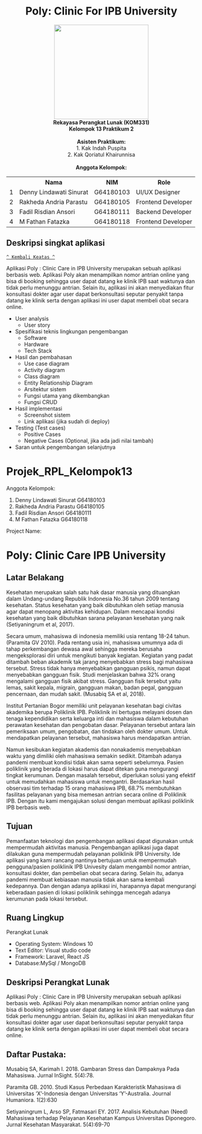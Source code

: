 <div align="center">
  <h1>Poly: Clinic For IPB University</h1>
  <img src="https://upload.wikimedia.org/wikipedia/commons/1/15/Bogor_Agricultural_University_%28IPB%29_symbol.svg" width=250px>
  <br>
  <b>Rekayasa Perangkat Lunak (KOM331)<br>
  Kelompok 13 Praktikum 2</b>
  <br><br>
  <b> Asisten Praktikum: </b> <br>
  1. Kak Indah Puspita <br>
  2. Kak Qoriatul Khairunnisa
  <br><br>
  <b> Anggota Kelompok: </b>
  <table>
    <tr>
      <th></th>
      <th>Nama</th>
      <th>NIM</th>
      <th>Role</th>
    </tr>
    <tr>
      <td>1</td>
      <td>Denny Lindawati Sinurat</td>
      <td>G64180103</td>
      <td>UI/UX Designer</td>
    </tr>
    <tr>
      <td>2</td>
      <td>Rakheda Andria Parastu</td>
      <td>G64180105</td>
      <td>Frontend Developer</td>
    </tr>
    <tr>
      <td>3</td>
      <td>Fadil Risdian Ansori</td>
      <td>G64180111</td>
      <td>Backend Developer</td>
    </tr>
    <tr>
      <td>4</td>
      <td>M Fathan Fatazka</td>
      <td>G64180118</td>
      <td>Frontend Developer</td>
    </tr>
  </table>
</div>


## Deskripsi singkat aplikasi
[`^ Kembali Keatas ^`](#)

Aplikasi Poly : Clinic Care in IPB University merupakan sebuah aplikasi berbasis web. Aplikasi Poly akan menampilkan nomor antrian online yang bisa di booking sehingga user dapat datang ke klinik IPB saat waktunya dan tidak perlu menunggu antrian. Selain itu, aplikasi ini akan menyediakan fitur konsultasi dokter agar user dapat berkonsultasi seputar penyakit tanpa datang ke klinik serta dengan aplikasi ini user dapat membeli obat secara online.


- User analysis 
  * User story
- Spesifikasi teknis lingkungan pengembangan
  * Software
  * Hardware
  * Tech Stack
- Hasil dan pembahasan 
  * Use case diagram 
  * Activity diagram 
  * Class diagram 
  * Entity Relationship Diagram 
  * Arsitektur sistem 
  * Fungsi utama yang dikembangkan
  * Fungsi CRUD
- Hasil implementasi 
  * Screenshot sistem 
  * Link aplikasi (jika sudah di deploy)
- Testing (Test cases)
  * Positive Cases
  * Negative Cases (Optional, jika ada jadi nilai tambah)
- Saran untuk pengembangan selanjutnya


# Projek_RPL_Kelompok13

Anggota Kelompok:
1. Denny Lindawati Sinurat G64180103
2. Rakheda Andria Parastu G64180105
3. Fadil Risdian Ansori G64180111
4. M Fathan Fatazka G64180118

Project Name:
# Poly: Clinic Care IPB University

## Latar Belakang

Kesehatan merupakan salah satu hak dasar manusia yang dituangkan dalam Undang-undang Republik Indonesia No.36 tahun 2009 tentang kesehatan. Status kesehatan yang baik dibutuhkan oleh setiap manusia agar dapat menopang aktivitas kehidupan. Dalam mencapai kondisi kesehatan yang baik dibutuhkan sarana pelayanan kesehatan yang naik (Setiyaningrum et al, 2017).

Secara umum, mahasiswa di indonesia memiliki usia rentang 18-24 tahun. (Paramita GV 2010). Pada rentang usia ini, mahasiswa umumnya ada di tahap perkembangan dewasa awal sehingga mereka berusaha mengeksplorasi diri untuk mengikuti banyak kegiatan. Kegiatan yang padat ditambah beban akademik tak jarang menyebabkan stress bagi mahasiswa tersebut. Stress tidak hanya menyebabkan gangguan psikis, namun dapat menyebabkan gangguan fisik. Studi menjelaskan bahwa 32% orang mengalami gangguan fisik akibat stress. Gangguan  fisik tersebut yaitu lemas, sakit kepala, migrain, gangguan makan, badan pegal, gangguan pencernaan, dan mudah sakit. (Musabiq SA et al, 2018).

Institut Pertanian Bogor memiliki unit pelayanan kesehatan bagi civitas akademika berupa Poliklinik IPB. Poliklinik ini bertugas melayani dosen dan tenaga kependidikan serta keluarga inti dan mahasiswa dalam kebutuhan perawatan kesehatan dan pengobatan dasar. Pelayanan tersebut antara lain pemeriksaan umum, pengobatan, dan tindakan oleh dokter umum. Untuk mendapatkan pelayanan tersebut, mahasiswa harus mendapatkan antrian. 

Namun kesibukan kegiatan akademis dan nonakademis menyebabkan waktu yang dimiliki oleh mahasiswa semakin sedikit. Ditambah adanya pandemi membuat kondisi tidak akan sama seperti sebelumnya. Pasien poliklinik yang berada di lokasi harus dapat ditekan guna mengurangi tingkat kerumunan. Dengan masalah tersebut, diperlukan solusi yang efektif untuk memudahkan mahasiswa untuk mengantri. Berdasarkan hasil observasi tim terhadap 15 orang mahasiswa IPB, 68.7% membutuhkan fasilitas pelayanan yang bisa memesan antrian secara online di Poliklinik IPB. Dengan itu kami mengajukan solusi dengan membuat aplikasi poliklinik IPB berbasis web.

## Tujuan 

Pemanfaatan teknologi dan pengembangan aplikasi dapat digunakan untuk mempermudah aktivitas manusia. Pengembangan aplikasi juga dapat dilakukan guna mempermudah pelayanan poliklinik IPB University. Ide aplikasi yang kami rancang nantinya bertujuan untuk mempermudah pengguna/pasien poliklinik IPB Univesity dalam mengambil nomor antrian, konsultasi dokter, dan pembelian obat secara daring. Selain itu, adanya pandemi membuat kebiasaan manusia tidak akan sama kembali kedepannya. Dan dengan adanya aplikasi ini, harapannya dapat mengurangi keberadaan pasien di lokasi poliklinik sehingga mencegah adanya kerumunan pada lokasi tersebut.      

## Ruang Lingkup 

Perangkat Lunak
* Operating System: Windows 10
* Text Editor: Visual studio code
* Framework: Laravel, React JS
* Database:MySql / MongoDB

## Deskripsi Perangkat Lunak 

Aplikasi Poly : Clinic Care in IPB University merupakan sebuah aplikasi berbasis web. Aplikasi Poly akan menampilkan nomor antrian online yang bisa di booking sehingga user dapat datang ke klinik IPB saat waktunya dan tidak perlu menunggu antrian. Selain itu, aplikasi ini akan menyediakan fitur konsultasi dokter agar user dapat berkonsultasi seputar penyakit tanpa datang ke klinik serta dengan aplikasi ini user dapat membeli obat secara online.

## Daftar Pustaka: 

Musabiq SA, Karimah I. 2018. Gambaran Stress dan Dampaknya Pada  Mahasiswa. Jurnal InSight. 5(4):78.

Paramita GB. 2010. Studi Kasus Perbedaan Karakteristik Mahasiswa di Universitas ‘X’-Indonesia dengan Universitas ‘Y’-Australia. Journal Humaniora. 1(2):630

Setiyaningrum L, Arso SP, Fatmasari EY. 2017. Analisis Kebutuhan (Need) Mahasiswa terhadap Pelayanan Kesehatan Kampus Universitas Diponegoro. Jurnal Kesehatan Masyarakat. 5(4):69-70
